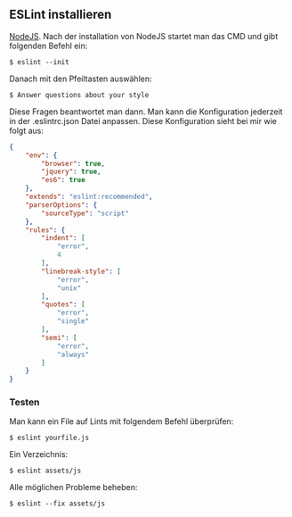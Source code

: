 ## ESLint installieren
[NodeJS](/http/**nodejs.org/en/download/). Nach der installation von NodeJS startet man das CMD und gibt folgenden Befehl ein:
```
$ eslint --init
```
Danach mit den Pfeiltasten auswählen:
```
$ Answer questions about your style
```
Diese Fragen beantwortet man dann. Man kann die Konfiguration jederzeit in der .eslintrc.json Datei anpassen. Diese Konfiguration sieht bei mir wie folgt aus:
```json
{
    "env": {
        "browser": true,
		"jquery": true,
        "es6": true
    },
    "extends": "eslint:recommended",
    "parserOptions": {
        "sourceType": "script"
    },
    "rules": {
        "indent": [
            "error",
            4
        ],
        "linebreak-style": [
            "error",
            "unix"
        ],
        "quotes": [
            "error",
            "single"
        ],
        "semi": [
            "error",
            "always"
        ]
    }
}
```



### Testen
Man kann ein File auf Lints mit folgendem Befehl überprüfen:


```
$ eslint yourfile.js
```
Ein Verzeichnis:


```
$ eslint assets/js
```
Alle möglichen Probleme beheben:


```
$ eslint --fix assets/js
```